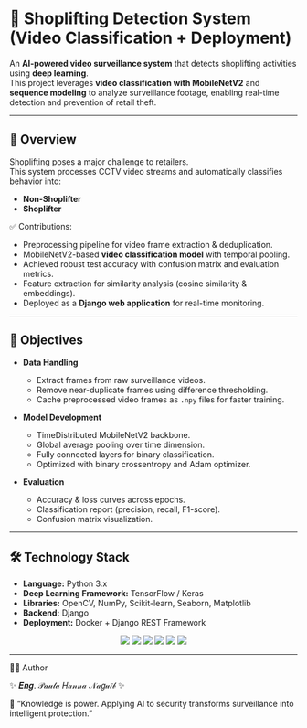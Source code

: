 # 🛒 Shoplifting Detection System (Video Classification + Deployment)  

An **AI-powered video surveillance system** that detects shoplifting activities using **deep learning**.  
This project leverages **video classification with MobileNetV2** and **sequence modeling** to analyze surveillance footage, enabling real-time detection and prevention of retail theft.  

---

## 📖 Overview  

Shoplifting poses a major challenge to retailers.  
This system processes CCTV video streams and automatically classifies behavior into:  

- **Non-Shoplifter**  
- **Shoplifter**  

✅ Contributions:  
- Preprocessing pipeline for video frame extraction & deduplication.  
- MobileNetV2-based **video classification model** with temporal pooling.  
- Achieved robust test accuracy with confusion matrix and evaluation metrics.  
- Feature extraction for similarity analysis (cosine similarity & embeddings).  
- Deployed as a **Django web application** for real-time monitoring.  

---

## 🎯 Objectives  

- **Data Handling**  
  - Extract frames from raw surveillance videos.  
  - Remove near-duplicate frames using difference thresholding.  
  - Cache preprocessed video frames as `.npy` files for faster training.  

- **Model Development**  
  - TimeDistributed MobileNetV2 backbone.  
  - Global average pooling over time dimension.  
  - Fully connected layers for binary classification.  
  - Optimized with binary crossentropy and Adam optimizer.  

- **Evaluation**  
  - Accuracy & loss curves across epochs.  
  - Classification report (precision, recall, F1-score).  
  - Confusion matrix visualization.  

---

## 🛠️ Technology Stack  

- **Language:** Python 3.x  
- **Deep Learning Framework:** TensorFlow / Keras  
- **Libraries:** OpenCV, NumPy, Scikit-learn, Seaborn, Matplotlib  
- **Backend:** Django  
- **Deployment:** Docker + Django REST Framework  

<p align="center">
  <img src="https://img.shields.io/badge/Python-3776AB?style=for-the-badge&logo=python&logoColor=white"/>
  <img src="https://img.shields.io/badge/TensorFlow-FF6F00?style=for-the-badge&logo=tensorflow&logoColor=white"/>
  <img src="https://img.shields.io/badge/Keras-D00000?style=for-the-badge&logo=keras&logoColor=white"/>
  <img src="https://img.shields.io/badge/OpenCV-5C3EE8?style=for-the-badge&logo=opencv&logoColor=white"/>
  <img src="https://img.shields.io/badge/Django-092E20?style=for-the-badge&logo=django&logoColor=white"/>
  <img src="https://img.shields.io/badge/Docker-2496ED?style=for-the-badge&logo=docker&logoColor=white"/>
</p>  

---

👨‍💻 Author

✨ 𝑬𝒏𝒈. 𝒫𝒶𝓊𝓁𝒶 𝐻𝒶𝓃𝓃𝒶 𝒩𝒶𝑔𝓊𝒾𝒷 ✨

📌 “Knowledge is power. Applying AI to security transforms surveillance into intelligent protection.”  

